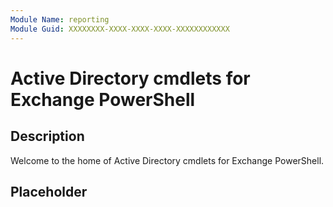 ```yaml
---
Module Name: reporting
Module Guid: XXXXXXXX-XXXX-XXXX-XXXX-XXXXXXXXXXXX
---
```


# Active Directory cmdlets for Exchange PowerShell

## Description

Welcome to the home of Active Directory cmdlets for Exchange PowerShell.

## Placeholder
